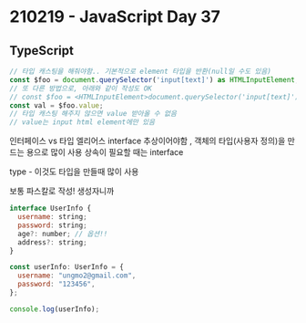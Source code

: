 # 210219 - JavaScript Day 37

## TypeScript

```jsx
// 타입 캐스팅을 해줘야함.. 기본적으로 element 타입을 반환(null일 수도 있음)
const $foo = document.querySelector('input[text]') as HTMLInputElement;
// 또 다른 방법으로, 아래와 같이 작성도 OK
// const $foo = <HTMLInputElement>document.querySelector('input[text]');
const val = $foo.value;
// 타입 캐스팅 해주지 않으면 value 받아올 수 없음
// value는 input html element에만 있음
```

인터페이스 vs 타입 엘리어스
interface 추상이어야함 , 객체의 타입(사용자 정의)을 만드는 용으로 많이 사용
상속이 필요할 때는 interface

type - 이것도 타입을 만들때 많이 사용

보통 파스칼로 작성! 생성자니까

```jsx
interface UserInfo {
  username: string;
  password: string;
  age?: number; // 옵션!!
  address?: string;
}

const userInfo: UserInfo = {
  username: "ungmo2@gmail.com",
  password: "123456",
};

console.log(userInfo);
```
